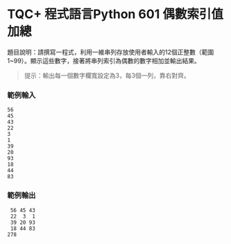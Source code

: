 # TQC+ 程式語言Python 601 偶數索引值加總
題目說明：請撰寫一程式，利用一維串列存放使用者輸入的12個正整數（範圍1~99）。顯示這些數字，接著將串列索引為偶數的數字相加並輸出結果。
> 提示：輸出每一個數字欄寬設定為3，每3個一列，靠右對齊。
### 範例輸入
```shell
56
45
43
22
3
1
39
20
93
18
44
83
```
### 範例輸出
```
 56 45 43
 22  3  1
 39 20 93
 18 44 83
278
```
